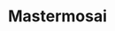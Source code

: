 ---
title: Mastermosai
description: Open source learning plateform 
link: "https://mastermosai.netlify.app/"
imagePath: "/projects/img-6.webp"
plateformImg: "web.svg"

---